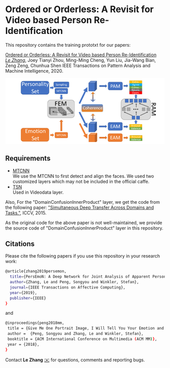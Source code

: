 # Ordered or Orderless: A Revisit for Video based Person Re-Identification

This repository contains the training prototxt for our papers: 

[Ordered or Orderless: A Revisit for Video based Person Re-Identification](https://arxiv.org/abs/1912.11236)  
[*Le Zhang*](https://zhangleuestc.github.io/), Joey Tianyi Zhou, Ming-Ming Cheng, Yun Liu, Jia-Wang Bian, Zeng Zeng, Chunhua Shen
IEEE Transactions on Pattern Analysis and Machine Intelligence, 2020.



![image](https://github.com/ZhangLeUestc/PersEmoN/blob/master/img/system.jpg)

## Requirements
- [MTCNN](https://github.com/kpzhang93/MTCNN_face_detection_alignment)  
We use the MTCNN to first detect and align the faces. We used two customized layers which may not be included in the official caffe.
- [TSN](https://github.com/yjxiong/temporal-segment-networks)  
Used in Videodata layer.

Also, For the "DomainConfusionInnerProduct" layer, we get the code from the following paper: ["Simultaneous Deep Transfer Across Domains and Tasks."](https://people.eecs.berkeley.edu/~jhoffman/papers/Tzeng_ICCV2015.pdf), ICCV, 2015. 

As the original code for the above paper is not well-maintained, we provide the source code of "DomainConfusionInnerProduct" layer in this repository.

## Citations
Please cite the following papers if you use this repository in your research work:
```sh
@article{zhang2019persemon,
  title={PersEmoN: A Deep Network for Joint Analysis of Apparent Personality, Emotion and Their Relationship},
  author={Zhang, Le and Peng, Songyou and Winkler, Stefan},
  journal={IEEE Transactions on Affective Computing},
  year={2019},
  publisher={IEEE}
}
```
and
```sh
@inproceedings{peng2018mm,
 title = {Give Me One Portrait Image, I Will Tell You Your Emotion and Personality},
 author =  {Peng, Songyou and Zhang, Le and Winkler, Stefan},
 booktitle = {ACM International Conference on Multimedia (ACM MM)},
 year = {2018},
}
```

Contact **Le Zhang** [:envelope:](mailto:zhangleuestc@gmail.com) for questions, comments and reporting bugs.




